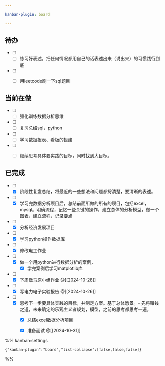 ```yaml
---

kanban-plugin: board

---
```


## 待办

- [ ] - [ ] 练习好表述，把任何情况都用自己的话表述出来（说出来）的习惯践行到底
- [ ] - [ ] 用leetcode刷一下sql题目


## 当前在做

- [ ] - [ ] 强化训练数据分析思维
- [ ] - [ ] 复习总结sql，python
- [ ] - [ ] 学习数据报表、看板的搭建
- [ ] - [ ] 继续思考具体要实践的目标，同时找到大目标。


## 已完成

- [ ] - [x] 阶段性复盘总结，将最近的一些想法和问题都捋清楚，要清晰的表述。
- [ ] - [x] 学习完数据分析项目后，总结前面所做的所有的项目，包括excel，mysql。明确流程，记忆一些关键的操作，建立总体的分析模型，做一个图表，建立流程，记录要点
- [ ] - [x] 分析经济发展项目
- [ ] - [x] 学习python操作数据库
- [ ] - [x] 修改电工作业
- [ ] - [x] 做一个用python进行数据分析的案例，
	- [x] 学完案例后学习matplotlib库
- [ ] - [x] 下周做马原小组作业
	@[[2024-10-28]]
- [ ] - [x] 写电力电子实验报告
	@[[2024-10-26]]
- [ ] - [x] 思考下一步要具体实践的目标，并制定方案。基于总体愿景。- 先将赚钱之道，未来确定的乐观主义者规划，模型，之前的思考都思考一遍。
	- [x] 总结excel数据分析项目
	- [x] 准备面试
	 @[[2024-10-31]]




%% kanban:settings
```
{"kanban-plugin":"board","list-collapse":[false,false,false]}
```
%%